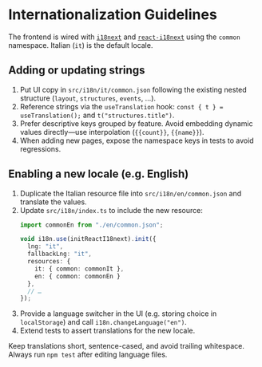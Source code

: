 # Internationalization Guidelines

The frontend is wired with [`i18next`](https://www.i18next.com/) and [`react-i18next`](https://react.i18next.com/) using the `common` namespace. Italian (`it`) is the default locale.

## Adding or updating strings

1. Put UI copy in `src/i18n/it/common.json` following the existing nested structure (`layout`, `structures`, `events`, …).
2. Reference strings via the `useTranslation` hook: `const { t } = useTranslation();` and `t("structures.title")`.
3. Prefer descriptive keys grouped by feature. Avoid embedding dynamic values directly—use interpolation (`{{count}}`, `{{name}}`).
4. When adding new pages, expose the namespace keys in tests to avoid regressions.

## Enabling a new locale (e.g. English)

1. Duplicate the Italian resource file into `src/i18n/en/common.json` and translate the values.
2. Update `src/i18n/index.ts` to include the new resource:
   ```ts
   import commonEn from "./en/common.json";

   void i18n.use(initReactI18next).init({
     lng: "it",
     fallbackLng: "it",
     resources: {
       it: { common: commonIt },
       en: { common: commonEn }
     },
     // …
   });
   ```
3. Provide a language switcher in the UI (e.g. storing choice in `localStorage`) and call `i18n.changeLanguage("en")`.
4. Extend tests to assert translations for the new locale.

Keep translations short, sentence-cased, and avoid trailing whitespace. Always run `npm test` after editing language files.

